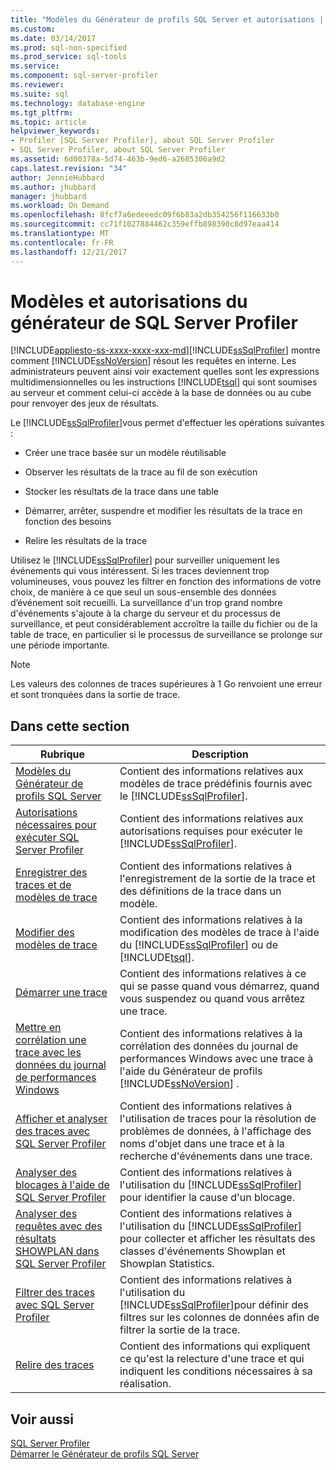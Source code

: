 ```yaml
---
title: "Modèles du Générateur de profils SQL Server et autorisations | Documents Microsoft"
ms.custom: 
ms.date: 03/14/2017
ms.prod: sql-non-specified
ms.prod_service: sql-tools
ms.service: 
ms.component: sql-server-profiler
ms.reviewer: 
ms.suite: sql
ms.technology: database-engine
ms.tgt_pltfrm: 
ms.topic: article
helpviewer_keywords:
- Profiler [SQL Server Profiler], about SQL Server Profiler
- SQL Server Profiler, about SQL Server Profiler
ms.assetid: 6d00378a-5d74-463b-9ed6-a2685306a9d2
caps.latest.revision: "34"
author: JennieHubbard
ms.author: jhubbard
manager: jhubbard
ms.workload: On Demand
ms.openlocfilehash: 8fcf7a6edeeedc09f6b83a2db354256f116633b0
ms.sourcegitcommit: cc71f1027884462c359effb898390c8d97eaa414
ms.translationtype: MT
ms.contentlocale: fr-FR
ms.lasthandoff: 12/21/2017
---
```

# <a name="sql-server-profiler-templates-and-permissions"></a>Modèles et autorisations du générateur de SQL Server Profiler
[!INCLUDE[appliesto-ss-xxxx-xxxx-xxx-md](../../includes/appliesto-ss-xxxx-xxxx-xxx-md.md)][!INCLUDE[ssSqlProfiler](../../includes/sssqlprofiler-md.md)] montre comment [!INCLUDE[ssNoVersion](../../includes/ssnoversion-md.md)] résout les requêtes en interne. Les administrateurs peuvent ainsi voir exactement quelles sont les expressions multidimensionnelles ou les instructions [!INCLUDE[tsql](../../includes/tsql-md.md)] qui sont soumises au serveur et comment celui-ci accède à la base de données ou au cube pour renvoyer des jeux de résultats.  
  
 Le [!INCLUDE[ssSqlProfiler](../../includes/sssqlprofiler-md.md)]vous permet d'effectuer les opérations suivantes :  
  
-   Créer une trace basée sur un modèle réutilisable  
  
-   Observer les résultats de la trace au fil de son exécution  
  
-   Stocker les résultats de la trace dans une table  
  
-   Démarrer, arrêter, suspendre et modifier les résultats de la trace en fonction des besoins  
  
-   Relire les résultats de la trace  
  
 Utilisez le [!INCLUDE[ssSqlProfiler](../../includes/sssqlprofiler-md.md)] pour surveiller uniquement les événements qui vous intéressent. Si les traces deviennent trop volumineuses, vous pouvez les filtrer en fonction des informations de votre choix, de manière à ce que seul un sous-ensemble des données d’événement soit recueilli. La surveillance d'un trop grand nombre d'événements s'ajoute à la charge du serveur et du processus de surveillance, et peut considérablement accroître la taille du fichier ou de la table de trace, en particulier si le processus de surveillance se prolonge sur une période importante.  
  
> [!NOTE]  
>  Les valeurs des colonnes de traces supérieures à 1 Go renvoient une erreur et sont tronquées dans la sortie de trace.  
  
## <a name="in-this-section"></a>Dans cette section  
  
|Rubrique|Description|  
|-----------|-----------------|  
|[Modèles du Générateur de profils SQL Server](../../tools/sql-server-profiler/sql-server-profiler-templates.md)|Contient des informations relatives aux modèles de trace prédéfinis fournis avec le [!INCLUDE[ssSqlProfiler](../../includes/sssqlprofiler-md.md)].|  
|[Autorisations nécessaires pour exécuter SQL Server Profiler](../../tools/sql-server-profiler/permissions-required-to-run-sql-server-profiler.md)|Contient des informations relatives aux autorisations requises pour exécuter le [!INCLUDE[ssSqlProfiler](../../includes/sssqlprofiler-md.md)].|  
|[Enregistrer des traces et de modèles de trace](../../tools/sql-server-profiler/save-traces-and-trace-templates.md)|Contient des informations relatives à l'enregistrement de la sortie de la trace et des définitions de la trace dans un modèle.|  
|[Modifier des modèles de trace](../../tools/sql-server-profiler/modify-trace-templates.md)|Contient des informations relatives à la modification des modèles de trace à l'aide du [!INCLUDE[ssSqlProfiler](../../includes/sssqlprofiler-md.md)] ou de [!INCLUDE[tsql](../../includes/tsql-md.md)].|  
|[Démarrer une trace](../../tools/sql-server-profiler/start-a-trace.md)|Contient des informations relatives à ce qui se passe quand vous démarrez, quand vous suspendez ou quand vous arrêtez une trace.|  
|[Mettre en corrélation une trace avec les données du journal de performances Windows](../../tools/sql-server-profiler/correlate-a-trace-with-windows-performance-log-data.md)|Contient des informations relatives à la corrélation des données du journal de performances Windows avec une trace à l'aide du Générateur de profils [!INCLUDE[ssNoVersion](../../includes/ssnoversion-md.md)] .|  
|[Afficher et analyser des traces avec SQL Server Profiler](../../tools/sql-server-profiler/view-and-analyze-traces-with-sql-server-profiler.md)|Contient des informations relatives à l'utilisation de traces pour la résolution de problèmes de données, à l'affichage des noms d'objet dans une trace et à la recherche d'événements dans une trace.|  
|[Analyser des blocages à l'aide de SQL Server Profiler](../../tools/sql-server-profiler/analyze-deadlocks-with-sql-server-profiler.md)|Contient des informations relatives à l'utilisation du [!INCLUDE[ssSqlProfiler](../../includes/sssqlprofiler-md.md)] pour identifier la cause d'un blocage.|  
|[Analyser des requêtes avec des résultats SHOWPLAN dans SQL Server Profiler](../../tools/sql-server-profiler/analyze-queries-with-showplan-results-in-sql-server-profiler.md)|Contient des informations relatives à l'utilisation du [!INCLUDE[ssSqlProfiler](../../includes/sssqlprofiler-md.md)] pour collecter et afficher les résultats des classes d'événements Showplan et Showplan Statistics.|  
|[Filtrer des traces avec SQL Server Profiler](../../tools/sql-server-profiler/filter-traces-with-sql-server-profiler.md)|Contient des informations relatives à l'utilisation du [!INCLUDE[ssSqlProfiler](../../includes/sssqlprofiler-md.md)]pour définir des filtres sur les colonnes de données afin de filtrer la sortie de la trace.|  
|[Relire des traces](../../tools/sql-server-profiler/replay-traces.md)|Contient des informations qui expliquent ce qu'est la relecture d'une trace et qui indiquent les conditions nécessaires à sa réalisation.|  
  
## <a name="see-also"></a>Voir aussi  
 [SQL Server Profiler](../../tools/sql-server-profiler/sql-server-profiler.md)   
 [Démarrer le Générateur de profils SQL Server](../../tools/sql-server-profiler/start-sql-server-profiler.md)  
  
  
